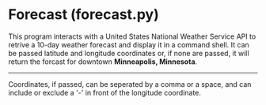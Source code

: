 # Forecast (forecast.py)

This program interacts with a United States National Weather Service
API to retrive a 10-day weather forecast and display it in a command
shell. It can be passed latitude and longitude coordinates or, if none
are passed, it will return the forcast for downtown
**Minneapolis, Minnesota**.

-----
Coordinates, if passed, can be seperated by a comma or a space, and
can include or exclude a '-' in front of the longitude coordinate.
